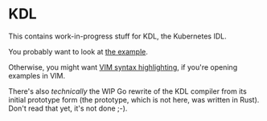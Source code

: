 # KDL

This contains work-in-progress stuff for KDL, the Kubernetes IDL.

You probably want to look at [the example](./examples/corev1).

Otherwise, you might want [VIM syntax highlighting](./kdl.vim), if you're
opening examples in VIM.

There's also *technically* the WIP Go rewrite of the KDL compiler from its
initial prototype form (the prototype, which is not here, was written in
Rust). Don't read that yet, it's not done ;-).

